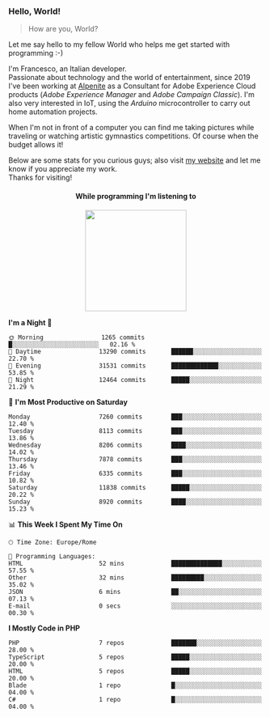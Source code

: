 ### Hello, World!

> How are you, World?

Let me say hello to my fellow World who helps me get started with programming :-)

I'm Francesco, an Italian developer.  
Passionate about technology and the world of entertainment, since 2019 I've been working at [Alpenite](https://www.alpenite.com) as a Consultant for Adobe Experience Cloud products (*Adobe Experience Manager* and *Adobe Campaign Classic*). I'm also very interested in IoT, using the *Arduino* microcontroller to carry out home automation projects.

When I'm not in front of a computer you can find me taking pictures while traveling or watching artistic gymnastics competitions. Of course when the budget allows it!

Below are some stats for you curious guys; also visit [my website](https://www.francescorega.eu) and let me know if you appreciate my work.  
Thanks for visiting!

<div align="center">
  <h4>While programming I'm listening to</h4>
  <a href="https://apps.francescorega.eu/now-playing/11147232609" target="_blank"><img src="https://apps.francescorega.eu/now-playing/11147232609" width="200"></a>
</div>

<!--START_SECTION:waka-->
**I'm a Night 🦉** 

```text
🌞 Morning                1265 commits        █░░░░░░░░░░░░░░░░░░░░░░░░   02.16 % 
🌆 Daytime                13290 commits       ██████░░░░░░░░░░░░░░░░░░░   22.70 % 
🌃 Evening                31531 commits       █████████████░░░░░░░░░░░░   53.85 % 
🌙 Night                  12464 commits       █████░░░░░░░░░░░░░░░░░░░░   21.29 % 
```
📅 **I'm Most Productive on Saturday** 

```text
Monday                   7260 commits        ███░░░░░░░░░░░░░░░░░░░░░░   12.40 % 
Tuesday                  8113 commits        ███░░░░░░░░░░░░░░░░░░░░░░   13.86 % 
Wednesday                8206 commits        ████░░░░░░░░░░░░░░░░░░░░░   14.02 % 
Thursday                 7878 commits        ███░░░░░░░░░░░░░░░░░░░░░░   13.46 % 
Friday                   6335 commits        ███░░░░░░░░░░░░░░░░░░░░░░   10.82 % 
Saturday                 11838 commits       █████░░░░░░░░░░░░░░░░░░░░   20.22 % 
Sunday                   8920 commits        ████░░░░░░░░░░░░░░░░░░░░░   15.23 % 
```


📊 **This Week I Spent My Time On** 

```text
🕑︎ Time Zone: Europe/Rome

💬 Programming Languages: 
HTML                     52 mins             ██████████████░░░░░░░░░░░   57.55 % 
Other                    32 mins             █████████░░░░░░░░░░░░░░░░   35.02 % 
JSON                     6 mins              ██░░░░░░░░░░░░░░░░░░░░░░░   07.13 % 
E-mail                   0 secs              ░░░░░░░░░░░░░░░░░░░░░░░░░   00.30 % 
```

**I Mostly Code in PHP** 

```text
PHP                      7 repos             ███████░░░░░░░░░░░░░░░░░░   28.00 % 
TypeScript               5 repos             █████░░░░░░░░░░░░░░░░░░░░   20.00 % 
HTML                     5 repos             █████░░░░░░░░░░░░░░░░░░░░   20.00 % 
Blade                    1 repo              █░░░░░░░░░░░░░░░░░░░░░░░░   04.00 % 
C#                       1 repo              █░░░░░░░░░░░░░░░░░░░░░░░░   04.00 % 
```




<!--END_SECTION:waka-->
